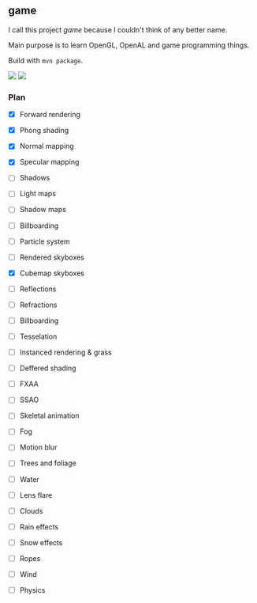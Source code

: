 game
----------------

I call this project *game* because I couldn't think of any better name. 

Main purpose is to learn OpenGL, OpenAL and game programming things.

Build with `mvn package`.

![](http://i.imgur.com/d3lTOf1.jpg)
![](http://i.imgur.com/ThCk7Lx.png)

### Plan

- [x] Forward rendering 
- [x] Phong shading
- [x] Normal mapping
- [x] Specular mapping
- [ ] Shadows
- [ ] Light maps
- [ ] Shadow maps
- [ ] Billboarding
- [ ] Particle system
- [ ] Rendered skyboxes
- [x] Cubemap skyboxes
- [ ] Reflections
- [ ] Refractions
- [ ] Billboarding
- [ ] Tesselation
- [ ] Instanced rendering & grass
- [ ] Deffered shading
- [ ] FXAA
- [ ] SSAO
- [ ] Skeletal animation
- [ ] Fog
- [ ] Motion blur

- [ ] Trees and foliage
- [ ] Water
- [ ] Lens flare
- [ ] Clouds
- [ ] Rain effects
- [ ] Snow effects

- [ ] Ropes
- [ ] Wind
- [ ] Physics

